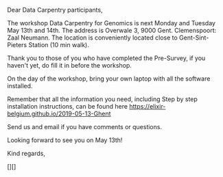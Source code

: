 Dear Data Carpentry participants,

The workshop Data Carpentry for Genomics is next Monday and Tuesday May 13th and 14th.
The address is Overwale 3, 9000 Gent. Clemenspoort: Zaal Neumann. The location is conveniently located close to 
Gent-Sint-Pieters Station (10 min walk). 

Thank you to those of you who have completed the Pre-Survey, if you haven't yet, do fill it in before the workshop.

On the day of the workshop, bring your own laptop with all the software installed. 

Remember that all the information you need, including Step by step installation instructions, can be found here https://elixir-belgium.github.io/2019-05-13-Ghent

Send us and email if you have comments or questions.

Looking forward to see you on May 13th!

Kind regards,


[][]
